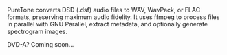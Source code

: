 PureTone converts DSD (.dsf) audio files to WAV, WavPack, or FLAC formats, preserving maximum audio fidelity. It uses ffmpeg to process files in parallel with GNU Parallel, extract metadata, and optionally generate spectrogram images.

DVD-A? Coming soon...